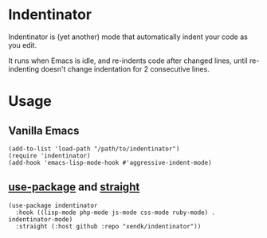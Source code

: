 Indentinator
============

Indentinator is (yet another) mode that automatically indent your code
as you edit.

It runs when Emacs is idle, and re-indents code after changed lines,
until re-indenting doesn't change indentation for 2 consecutive lines.

# Usage

## Vanilla Emacs

``` emacs-lisp
(add-to-list 'load-path "/path/to/indentinator")
(require 'indentinator)
(add-hook 'emacs-lisp-mode-hook #'aggressive-indent-mode)
```

## [use-package] and [straight]

``` emacs-lisp
(use-package indentinator
  :hook ((lisp-mode php-mode js-mode css-mode ruby-mode) . indentinator-mode)
  :straight (:host github :repo "xendk/indentinator"))
```

[use-package]:https://github.com/jwiegley/use-package
[straight]:https://github.com/raxod502/straight.el
